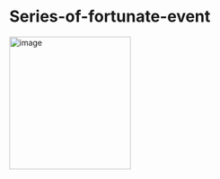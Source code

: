 # Series-of-fortunate-event

<img width="216" height="236" alt="image" src="https://github.com/user-attachments/assets/acb8ac7e-b989-437e-8904-898141421094" />
